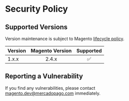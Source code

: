 # Security Policy

## Supported Versions

Version maintenance is subject to Magento [lifecycle policy](https://experienceleague.adobe.com/docs/commerce-operations/release/planning/lifecycle-policy.html).

| Version | Magento Version      | Supported            |
|---------| :------------------: | :------------------: |
| 1.x.x   | 2.4.x                | :white_check_mark:   |

## Reporting a Vulnerability

If you find any vulnerabilities, please contact magento.dev@mercadopago.com immediately.
